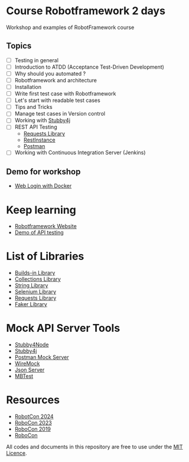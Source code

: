 # Course Robotframework 2 days
Workshop and examples of RobotFramework course

## Topics

* [ ] Testing in general
* [ ] Introduction to ATDD (Acceptance Test-Driven Development)
* [ ] Why should you automated ?
* [ ] Robotframework and architecture
* [ ] Installation
* [ ] Write first test case with Robotframework
* [ ] Let's start with readable test cases
* [ ] Tips and Tricks
* [ ] Manage test cases in Version control
* [ ] Working with [Stubby4j](https://github.com/azagniotov/stubby4j)
* [ ] REST API Testing
  * [Requests Library](https://github.com/MarketSquare/robotframework-requests)
  * [RestInstance](https://github.com/asyrjasalo/RESTinstance/)
  * [Postman](https://www.postman.com/)
* [ ] Working with Continuous Integration Server (Jenkins)

## Demo for workshop
* [Web Login with Docker](https://github.com/up1/demo-login-workshop)

# Keep learning
* [Robotframework Website](http://robotframework.org/)
* [Demo of API testing](https://github.com/up1/go-restful-api)

# List of Libraries
* [Builds-in Library](http://robotframework.org/robotframework/latest/libraries/BuiltIn.html)
* [Collections Library](http://robotframework.org/robotframework/latest/libraries/Collections.html)
* [String Library](http://robotframework.org/robotframework/latest/libraries/String.html)
* [Selenium Library](http://robotframework.org/SeleniumLibrary/SeleniumLibrary.html)
* [Requests Library](https://github.com/bulkan/robotframework-requests)
* [Faker Library](https://pypi.org/project/robotframework-faker/)

# Mock API Server Tools
* [Stubby4Node](https://github.com/mrak/stubby4node)
* [Stubby4j](https://github.com/azagniotov/stubby4j)
* [Postman Mock Server](https://learning.postman.com/docs/designing-and-developing-your-api/mocking-data/setting-up-mock/)
* [WireMock](http://wiremock.org/)
* [Json Server](https://github.com/typicode/json-server)
* [MBTest](http://www.mbtest.org/)


# Resources
* [RobotCon 2024](https://www.youtube.com/watch?v=A91zc7-TCc0&list=PLSK6YK5OGX1CECNLS7E9H2iTsWPMZrHmA)
* [RoboCon 2023](https://www.youtube.com/watch?v=lKu-9WKtYcg&list=PLSK6YK5OGX1DYqe35OX0_CqE1DEP7dI9I)
* [RoboCon 2019](https://www.youtube.com/playlist?list=PLSK6YK5OGX1D-QpVap5C7NlfurQ1dsGbt)
* [RoboCon](https://robocon.io/#previous-talks)

All codes and documents in this repository are free to use under the [MIT Licence](https://opensource.org/licenses/MIT).
